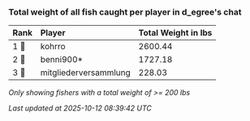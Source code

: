 ### Total weight of all fish caught per player in d_egree's chat

| Rank  | Player                | Total Weight in lbs |
|:------|:----------------------|:--------------------|
| 1 🥇  | kohrro                | 2600.44             |
| 2 🥈  | benni900*             | 1727.18             |
| 3 🥉  | mitgliederversammlung | 228.03              |

_Only showing fishers with a total weight of >= 200 lbs_

_Last updated at 2025-10-12 08:39:42 UTC_